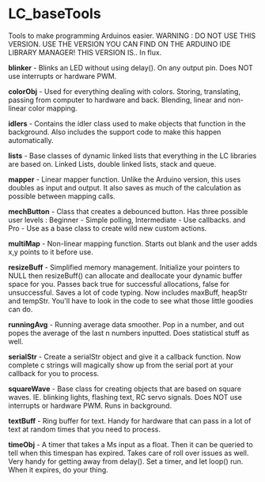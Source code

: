 # LC_baseTools
Tools to make programming Arduinos easier. 
WARNING : DO NOT USE THIS VERSION. USE THE VERSION YOU CAN FIND ON THE ARDUINO IDE LIBRARY MANAGER! THIS VERSION IS.. In flux.

**blinker** - Blinks an LED without using delay(). On any output pin. Does NOT use interrupts or hardware PWM.

**colorObj** - Used for everything dealing with colors. Storing, translating, passing from computer to hardware and back. Blending, linear and non-linear color mapping.

**idlers** - Contains the idler class used to make objects that function in the background. Also includes the support code to make this happen automatically.

**lists** - Base classes of dynamic linked lists that everything in the LC libraries are based on. Linked Lists, double linked lists, stack and queue.

**mapper** - Linear mapper function. Unlike the Arduino version, this uses doubles as input and output. It also saves as much of the calculation as possible between mapping calls.

**mechButton** - Class that creates a debounced button. Has three possible user levels : Beginner - Simple polling, Intermediate - Use callbacks. and Pro - Use as a base class to create wild new custom actions.

**multiMap** - Non-linear mapping function. Starts out blank and the user adds x,y points to it before use.

**resizeBuff** - Simplified memory management. Initialize your pointers to NULL then resizeBuff() can allocate and deallocate your dynamic buffer space for you. Passes back true for successful allocations, false for unsuccessful. Saves a lot of code typing. Now includes maxBuff, heapStr and tempStr. You'll have to look in the code to see what those little goodies can do.

**runningAvg** - Running average data smoother. Pop in a number, and out popes the average of the last n numbers inputted. Does statistical stuff as well.

**serialStr** - Create a serialStr object and give it a callback function. Now complete c strings will magically show up from the serial port at your callback for you to process.

**squareWave** - Base class for creating objects that are based on square waves. IE. blinking lights, flashing text, RC servo signals. Does NOT use interrupts or hardware PWM. Runs in background.

**textBuff** - Ring buffer for text. Handy for hardware that can pass in a lot of text at random times that you need to process. 

**timeObj** - A timer that takes a Ms input as a float. Then it can be queried to tell when this timespan has expired. Takes care of roll over issues as well. Very handy for getting away from delay(). Set a timer, and let loop() run. When it expires, do your thing.
